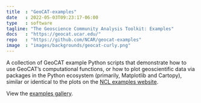 ```yaml
---
title  : "GeoCAT-examples"
date   : 2022-05-03T09:23:17-06:00
type   : software
tagline: "The Geoscience Community Analysis Toolkit: Examples"
docs   : "https://geocat.ucar.edu/"
repo   : "https://github.com/NCAR/geocat-examples"
image  : "images/backgrounds/geocat-curly.png"
---
```


A collection of GeoCAT example Python scripts that demonstrate how to use GeoCAT’s computational functions, or how to plot geoscientific data via packages in the Python ecosystem (primarily, Matplotlib and Cartopy), similar or identical to the plots on the [NCL examples website](https://ncl.ucar.edu/Applications/).

View the [examples gallery](https://geocat-examples.readthedocs.io/en/latest/gallery/index.html).